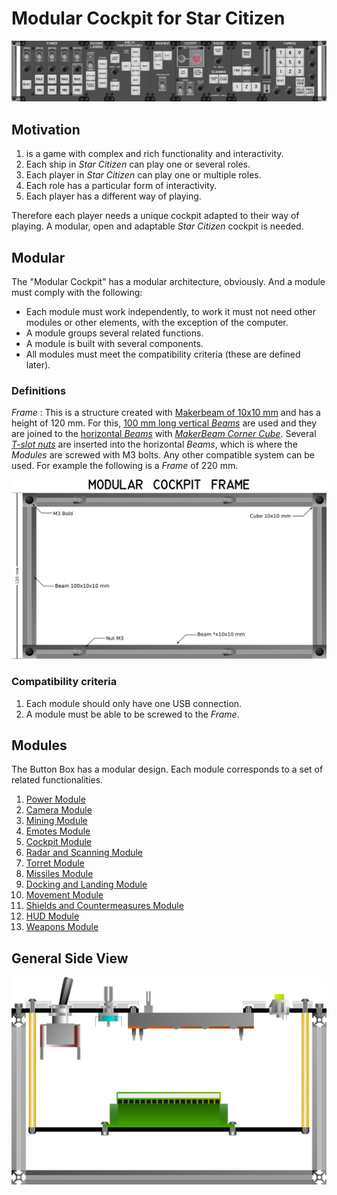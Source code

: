 # Modular Cockpit for Star Citizen

![Star Citizen Buttom Box](images/ModularCockpit_620x120mm.png)

## Motivation

1.  is a game with complex and rich functionality and interactivity.
1. Each ship in *Star Citizen* can play one or several roles.
1. Each player in *Star Citizen* can play one or multiple roles.
1. Each role has a particular form of interactivity.
1. Each player has a different way of playing.

Therefore each player needs a unique cockpit adapted to their way of playing. A modular, open and adaptable *Star Citizen* cockpit is needed.

## Modular

The "Modular Cockpit" has a modular architecture, obviously. And a module must comply with the following:

* Each module must work independently, to work it must not need other modules or other elements, with the exception of the computer.
* A module groups several related functions.
* A module is built with several components.
* All modules must meet the compatibility criteria (these are defined later).

### Definitions

*Frame*
: This is a structure created with [Makerbeam of 10x10 mm](https://www.makerbeam.com/makerbeam/) and has a height of 120 mm. For this, [100 mm long vertical *Beams*](https://www.makerbeam.com/makerbeam-100mm-16p-black-makerbeam.html) are used and they are joined to the [horizontal *Beams*](https://www.makerbeam.com/makerbeam/makerbeam-10x10mm-profile-lengths-anodised-in-blac/) with [*MakerBeam Corner Cube*](https://www.makerbeam.com/makerbeam-corner-cubes-12p-black-for-makerbeam.html). Several [*T-slot nuts*](https://www.makerbeam.com/makerbeam-t-slot-nuts-for-makerbeam-25p.html) are inserted into the horizontal *Beams*, which is where the *Modules* are screwed with M3 bolts. Any other compatible system can be used. For example the following is a *Frame* of 220 mm.

![Frame with measurements](images/Makerbeam_Frame220x120mm_Measurements.png)

### Compatibility criteria

1. Each module should only have one USB connection.
1. A module must be able to be screwed to the *Frame*.

## Modules

The Button Box has a modular design. Each module corresponds to a set of related
functionalities.

1. [Power Module](modules/PowerModule/README.md)
1. [Camera Module](modules/CameraModule/README.md)
1. [Mining Module](modules/MiningModule/README.md)
1. [Emotes Module](modules/EmotesModule/README.md)
1. [Cockpit Module](modules/CockpitModule/README.md)
1. [Radar and Scanning Module](modules/RadarScanningModule/README.md)
1. [Torret Module](modules/TorretModule/README.md)
1. [Missiles Module](modules/MissilesModule/README.md)
1. [Docking and Landing Module](modules/DockingLandingModule/README.md)
1. [Movement Module](modules/MovementModule/README.md)
1. [Shields and Countermeasures Module](modules/ShieldsCountermeasuresModule/README.md)
1. [HUD Module](modules/HudModule/README.md)
1. [Weapons Module](modules/WeaponsModule/README.md)

## General Side View

![General Side View](images/SideView.png)

